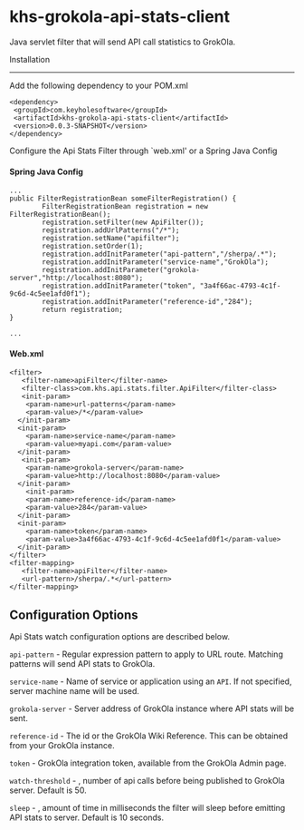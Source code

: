 # khs-grokola-api-stats-client

Java servlet filter that will send API call statistics to GrokOla. 

Installation
____________
Add the following dependency to your POM.xml 

	<dependency>
	 <groupId>com.keyholesoftware</groupId>
	 <artifactId>khs-grokola-api-stats-client</artifactId>
	 <version>0.0.3-SNAPSHOT</version>
	</dependency>
	
Configure the Api Stats Filter through `web.xml' or a Spring Java Config

#### Spring Java Config 

	...
	public FilterRegistrationBean someFilterRegistration() {
		    FilterRegistrationBean registration = new FilterRegistrationBean();
		    registration.setFilter(new ApiFilter());
		    registration.addUrlPatterns("/*");
		    registration.setName("apifilter");
		    registration.setOrder(1);
		    registration.addInitParameter("api-pattern","/sherpa/.*");
	    	registration.addInitParameter("service-name","GrokOla");
	    	registration.addInitParameter("grokola-server","http://localhost:8080");
	    	registration.addInitParameter("token", "3a4f66ac-4793-4c1f-9c6d-4c5ee1afd0f1");
	    	registration.addInitParameter("reference-id","284");
		    return registration;
	} 
	
	...

#### Web.xml


	<filter> 
	   <filter-name>apiFilter</filter-name>
	   <filter-class>com.khs.api.stats.filter.ApiFilter</filter-class>    
	   <init-param>
	    <param-name>url-patterns</param-name>
	    <param-value>/*</param-value>
	  </init-param>
	  <init-param>
	    <param-name>service-name</param-name>
	    <param-value>myapi.com</param-value>
	  </init-param> 
	   <init-param>
	    <param-name>grokola-server</param-name>
	    <param-value>http://localhost:8080</param-value>
	  </init-param>
	    <init-param>
	    <param-name>reference-id</param-name>
	    <param-value>284</param-value>
	  </init-param>
	  <init-param>
	    <param-name>token</param-name>
	    <param-value>3a4f66ac-4793-4c1f-9c6d-4c5ee1afd0f1</param-value>
	  </init-param>
	</filter> 
	<filter-mapping> 
	   <filter-name>apiFilter</filter-name>
	   <url-pattern>/sherpa/.*</url-pattern> 
	</filter-mapping> 

Configuration Options
---------------------
Api Stats watch configuration options are described below.

`api-pattern` - Regular expression pattern to apply to URL route. Matching patterns will send API stats to GrokOla.

`service-name` - Name of service or application using an `API`. If not specified, server machine name will be used.

`grokola-server` - Server address of GrokOla instance where API stats will be sent.

`reference-id` - The id or the GrokOla Wiki Reference. This can be obtained from your GrokOla instance.

`token` - GrokOla integration token, available from the GrokOla Admin page.

`watch-threshold` - <OPTIONAL>, number of api calls before being published to GrokOla server. Default is 50. 

`sleep` - <OPTIONAL>, amount of time in milliseconds the filter will sleep before emitting API stats to server. Default is 10 seconds.
